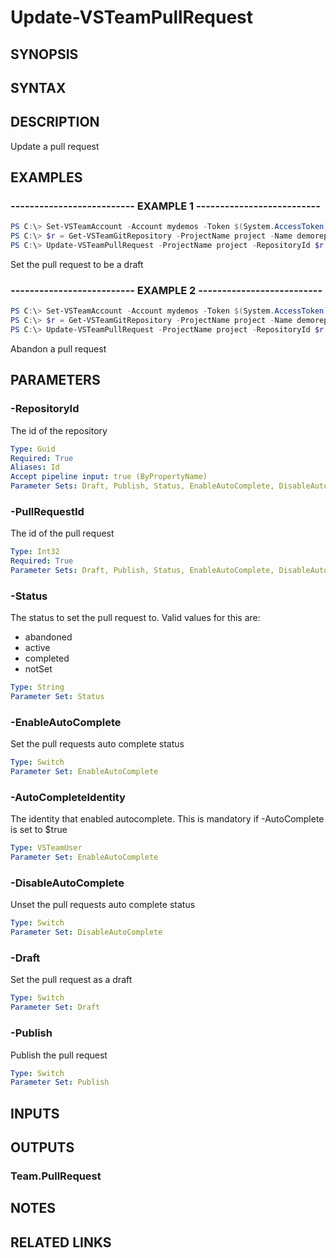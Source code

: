 <!-- #include "./common/header.md" -->

# Update-VSTeamPullRequest

## SYNOPSIS

<!-- #include "./synopsis/Update-VSTeamPullRequest.md" -->

## SYNTAX

## DESCRIPTION

Update a pull request

## EXAMPLES

### -------------------------- EXAMPLE 1 --------------------------

```PowerShell
PS C:\> Set-VSTeamAccount -Account mydemos -Token $(System.AccessToken) -UseBearerToken
PS C:\> $r = Get-VSTeamGitRepository -ProjectName project -Name demorepo
PS C:\> Update-VSTeamPullRequest -ProjectName project -RepositoryId $r.RepositoryId -Draft
```

Set the pull request to be a draft

### -------------------------- EXAMPLE 2 --------------------------

```PowerShell
PS C:\> Set-VSTeamAccount -Account mydemos -Token $(System.AccessToken) -UseBearerToken
PS C:\> $r = Get-VSTeamGitRepository -ProjectName project -Name demorepo
PS C:\> Update-VSTeamPullRequest -ProjectName project -RepositoryId $r.RepositoryId -Status abandoned
```

Abandon a pull request

## PARAMETERS

<!-- #include "./params/projectName.md" -->

### -RepositoryId

The id of the repository

```yaml
Type: Guid
Required: True
Aliases: Id
Accept pipeline input: true (ByPropertyName)
Parameter Sets: Draft, Publish, Status, EnableAutoComplete, DisableAutoComplete
```

### -PullRequestId

The id of the pull request

```yaml
Type: Int32
Required: True
Parameter Sets: Draft, Publish, Status, EnableAutoComplete, DisableAutoComplete
```

### -Status

The status to set the pull request to. Valid values for this are:

- abandoned
- active
- completed
- notSet

```yaml
Type: String
Parameter Set: Status
```

### -EnableAutoComplete

Set the pull requests auto complete status

```yaml
Type: Switch
Parameter Set: EnableAutoComplete
```

### -AutoCompleteIdentity

The identity that enabled autocomplete. This is mandatory if -AutoComplete is set to $true

```yaml
Type: VSTeamUser
Parameter Set: EnableAutoComplete
```

### -DisableAutoComplete

Unset the pull requests auto complete status

```yaml
Type: Switch
Parameter Set: DisableAutoComplete
```

### -Draft

Set the pull request as a draft

```yaml
Type: Switch
Parameter Set: Draft
```

### -Publish

Publish the pull request

```yaml
Type: Switch
Parameter Set: Publish
```

<!-- #include "./params/confirm.md" -->

<!-- #include "./params/force.md" -->

<!-- #include "./params/whatIf.md" -->

## INPUTS

## OUTPUTS

### Team.PullRequest

## NOTES

## RELATED LINKS
